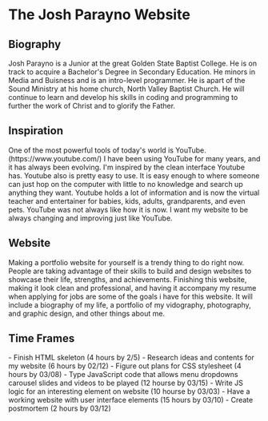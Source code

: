 # The Josh Parayno Website
## Biography
<P>  Josh Parayno is a Junior at the great Golden State Baptist College. He is on track to acquire a Bachelor's Degree in Secondary Education. He minors in Media and Buisness and is an intro-level programmer. He is apart of the Sound Ministry at his home church, North Valley Baptist Church. He will continue to learn and develop his skills in coding and programming to further the work of Christ and to glorify the Father. <P>

## Inspiration
<P> One of the most powerful tools of today's world is YouTube. (https://www.youtube.com/) I have been using YouTube for many years, and it has always been evolving. I'm inspired by the clean interface Youtube has. Youtube also is pretty easy to use. It is easy enough to where someone can just hop on the computer with little to no knowledge and search up anything they want. Youtube holds a lot of information and is now the virtual teacher and entertainer for babies, kids, adults, grandparents, and even pets. YouTube was not always like how it is now. I want my website to be always changing and improving just like YouTube. <P>

## Website
<P> Making a portfolio website for yourself is a trendy thing to do right now. People are taking advantage of their skills to build and design websites to showcase their life, strengths, and achievements. Finishing this website, making it look clean and professional, and having it accompany my resume when applying for jobs are some of the goals i have for this website. It will include a biography of my life, a portfolio of my vidography, photography, and graphic design, and other things about me. <P>

## Time Frames 
<P> -  Finish HTML skeleton (4 hours by 2/5)
- Research ideas and contents for my website (6 hours by 02/12)
- Figure out plans for CSS stylesheet (4 hours by 03/08)
- Type JavaScript code that allows menu dropdowns carousel slides and videos to be played (12 hourse by 03/15)
- Write JS logic for an interesting element on website (10 hourse by 03/03)
- Have a working website with user interface elements (15 hours by 03/10) 
- Create postmortem (2 hours by 03/12)

